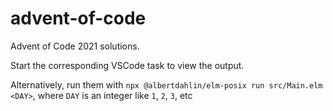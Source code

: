 # advent-of-code
Advent of Code 2021 solutions.

Start the corresponding VSCode task to view the output.

Alternatively, run them with `npx @albertdahlin/elm-posix run src/Main.elm <DAY>`, where `DAY` is an integer like `1`, `2`, `3`, etc
